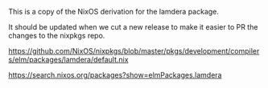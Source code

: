 This is a copy of the NixOS derivation for the lamdera package.

It should be updated when we cut a new release to make it easier to PR the changes to the nixpkgs repo.

https://github.com/NixOS/nixpkgs/blob/master/pkgs/development/compilers/elm/packages/lamdera/default.nix

https://search.nixos.org/packages?show=elmPackages.lamdera
